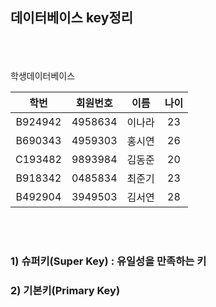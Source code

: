 ## 데이터베이스 key정리 

</br></br></br>
학생데이터베이스

|학번|회원번호|이름|나이|
|:---:|:---:|:---:|:---:|
|B924942|4958634|이나라|23|
|B690343|4959303|홍시연|26|
|C193482|9893984|김동준|20|
|B918342|0485834|최준기|23|
|B492904|3949503|김서연|28|

</br></br>
### 1) 슈퍼키(Super Key) : 유일성을 만족하는 키
### 2) 기본키(Primary Key)